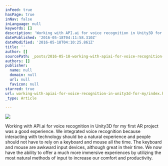 ```yaml
---
inFeed: true
hasPage: true
inNav: false
inLanguage: null
keywords: []
description: 'Working with API.ai for voice recognition in Unity3D for my first AR project was a good experience. We integrated voice recognition because interacting with technology should be a natural experience and people should not have to rely on a keyboard and mouse all the time. The keyboard and mouse are awkward input devices, although great in their time. We now have the ability to offer a much more immersive experiences by utilizing the most natural methods of input to increase our comfort and productivity.'
datePublished: '2016-05-18T04:11:58.310Z'
dateModified: '2016-05-18T04:10:25.861Z'
title: ''
author: []
sourcePath: _posts/2016-05-18-working-with-apiai-for-voice-recognition-in-unity3d-for-my.md
authors: []
publisher:
  name: null
  domain: null
  url: null
  favicon: null
starred: true
url: working-with-apiai-for-voice-recognition-in-unity3d-for-my/index.html
_type: Article

---
```

![](https://the-grid-user-content.s3-us-west-2.amazonaws.com/53f344e8-9990-4a6d-afa9-0fee15b129a0.png)

Working with API.ai for voice recognition in Unity3D for my first AR project was a good experience. We integrated voice recognition because interacting with technology should be a natural experience and people should not have to rely on a keyboard and mouse all the time. The keyboard and mouse are awkward input devices, although great in their time. We now have the ability to offer a much more immersive experiences by utilizing the most natural methods of input to increase our comfort and productivity.